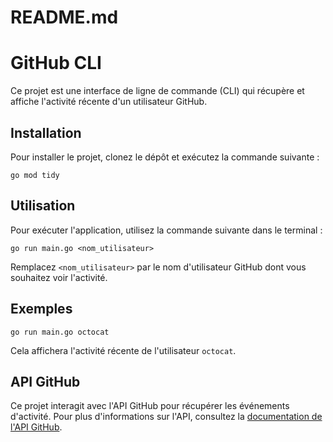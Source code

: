 # README.md

# GitHub CLI

Ce projet est une interface de ligne de commande (CLI) qui récupère et affiche l'activité récente d'un utilisateur GitHub.

## Installation

Pour installer le projet, clonez le dépôt et exécutez la commande suivante :

```
go mod tidy
```

## Utilisation

Pour exécuter l'application, utilisez la commande suivante dans le terminal :

```
go run main.go <nom_utilisateur>
```

Remplacez `<nom_utilisateur>` par le nom d'utilisateur GitHub dont vous souhaitez voir l'activité.

## Exemples

```
go run main.go octocat
```

Cela affichera l'activité récente de l'utilisateur `octocat`.

## API GitHub

Ce projet interagit avec l'API GitHub pour récupérer les événements d'activité. Pour plus d'informations sur l'API, consultez la [documentation de l'API GitHub](https://docs.github.com/en/rest).

